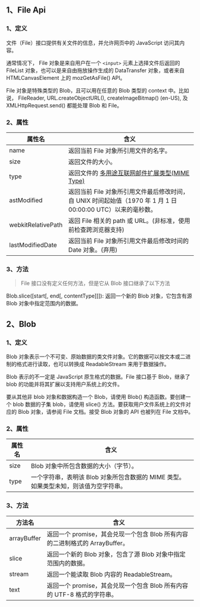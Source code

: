 ## 1、File Api

### 1、定义

文件（File）接口提供有关文件的信息，并允许网页中的 JavaScript 访问其内容。

通常情况下， File 对象是来自用户在一个 `<input>` 元素上选择文件后返回的 FileList 对象，也可以是来自由拖放操作生成的 DataTransfer 对象，或者来自 HTMLCanvasElement 上的 mozGetAsFile() API。

File 对象是特殊类型的 Blob，且可以用在任意的 Blob 类型的 context 中。比如说， FileReader, URL.createObjectURL(), createImageBitmap() (en-US), 及 XMLHttpRequest.send() 都能处理 Blob 和 File。

### 2、属性

|  属性名   |  含义  |
|  ----  | ----  |
| name  | 返回当前 File 对象所引用文件的名字。 |
| size  | 返回文件的大小。 |
| type  | 返回文件的 [多用途互联网邮件扩展类型(MIME Type)](https://developer.mozilla.org/zh-CN/docs/Web/HTTP/Basics_of_HTTP/MIME_types) |
| astModified  | 返回当前 File 对象所引用文件最后修改时间，自 UNIX 时间起始值（1970 年 1 月 1 日 00:00:00 UTC）以来的毫秒数。  |
| webkitRelativePath  | 返回 File 相关的 path 或 URL。(非标准，使用前检查跨浏览器支持) |
| lastModifiedDate  | 返回当前 File 对象所引用文件最后修改时间的 Date 对象。(弃用) |


### 3、方法

> File 接口没有定义任何方法，但是它从 Blob 接口继承了以下方法

Blob.slice([start[, end[, contentType]]]): 返回一个新的 Blob 对象，它包含有源 Blob 对象中指定范围内的数据。

## 2、Blob

### 1、定义

Blob 对象表示一个不可变、原始数据的类文件对象。它的数据可以按文本或二进制的格式进行读取，也可以转换成 ReadableStream 来用于数据操作。

Blob 表示的不一定是 JavaScript 原生格式的数据。File 接口基于 Blob，继承了 blob 的功能并将其扩展以支持用户系统上的文件。

要从其他非 blob 对象和数据构造一个 Blob，请使用 Blob() 构造函数。要创建一个 blob 数据的子集 blob，请使用 slice() 方法。要获取用户文件系统上的文件对应的 Blob 对象，请参阅 File 文档。接受 Blob 对象的 API 也被列在 File 文档中。

### 2、属性

|  属性名   |  含义  |
| ---- | ---- |
| size | Blob 对象中所包含数据的大小（字节）。 |
| type | 一个字符串，表明该 Blob 对象所包含数据的 MIME 类型。如果类型未知，则该值为空字符串。 |

### 3、方法

|  方法名   |  含义  |
| ---- | ---- |
| arrayBuffer | 返回一个 promise，其会兑现一个包含 Blob 所有内容的二进制格式的 ArrayBuffer。 |
| slice | 返回一个新的 Blob 对象，包含了源 Blob 对象中指定范围内的数据。 |
| stream | 返回一个能读取 Blob 内容的 ReadableStream。 |
| text | 返回一个 promise，其会兑现一个包含 Blob 所有内容的 UTF-8 格式的字符串。 |
